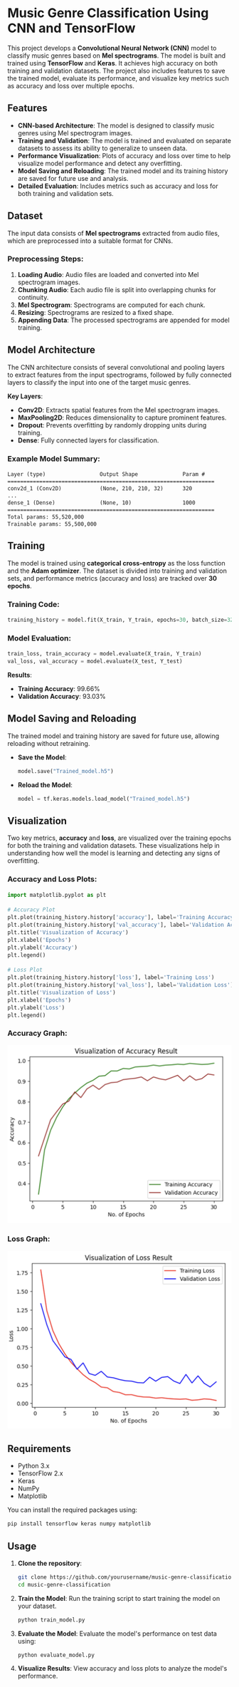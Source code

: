 # Music Genre Classification Using CNN and TensorFlow

This project develops a **Convolutional Neural Network (CNN)** model to classify music genres based on **Mel spectrograms**. The model is built and trained using **TensorFlow** and **Keras**. It achieves high accuracy on both training and validation datasets. The project also includes features to save the trained model, evaluate its performance, and visualize key metrics such as accuracy and loss over multiple epochs.

## Features
- **CNN-based Architecture**: The model is designed to classify music genres using Mel spectrogram images.
- **Training and Validation**: The model is trained and evaluated on separate datasets to assess its ability to generalize to unseen data.
- **Performance Visualization**: Plots of accuracy and loss over time to help visualize model performance and detect any overfitting.
- **Model Saving and Reloading**: The trained model and its training history are saved for future use and analysis.
- **Detailed Evaluation**: Includes metrics such as accuracy and loss for both training and validation sets.

## Dataset
The input data consists of **Mel spectrograms** extracted from audio files, which are preprocessed into a suitable format for CNNs.

### Preprocessing Steps:
1. **Loading Audio**: Audio files are loaded and converted into Mel spectrogram images.
2. **Chunking Audio**: Each audio file is split into overlapping chunks for continuity.
3. **Mel Spectrogram**: Spectrograms are computed for each chunk.
4. **Resizing**: Spectrograms are resized to a fixed shape.
5. **Appending Data**: The processed spectrograms are appended for model training.

## Model Architecture
The CNN architecture consists of several convolutional and pooling layers to extract features from the input spectrograms, followed by fully connected layers to classify the input into one of the target music genres.

**Key Layers**:
- **Conv2D**: Extracts spatial features from the Mel spectrogram images.
- **MaxPooling2D**: Reduces dimensionality to capture prominent features.
- **Dropout**: Prevents overfitting by randomly dropping units during training.
- **Dense**: Fully connected layers for classification.

### Example Model Summary:
```
Layer (type)                 Output Shape              Param #
=================================================================
conv2d_1 (Conv2D)            (None, 210, 210, 32)      320
...
dense_1 (Dense)              (None, 10)                1000
=================================================================
Total params: 55,520,000
Trainable params: 55,500,000
```

## Training
The model is trained using **categorical cross-entropy** as the loss function and the **Adam optimizer**. The dataset is divided into training and validation sets, and performance metrics (accuracy and loss) are tracked over **30 epochs**.

### Training Code:
```python
training_history = model.fit(X_train, Y_train, epochs=30, batch_size=32, validation_data=(X_test, Y_test))
```

### Model Evaluation:
```python
train_loss, train_accuracy = model.evaluate(X_train, Y_train)
val_loss, val_accuracy = model.evaluate(X_test, Y_test)
```

**Results**:
- **Training Accuracy**: 99.66%
- **Validation Accuracy**: 93.03%

## Model Saving and Reloading
The trained model and training history are saved for future use, allowing reloading without retraining.

- **Save the Model**:
  ```python
  model.save("Trained_model.h5")
  ```
- **Reload the Model**:
  ```python
  model = tf.keras.models.load_model("Trained_model.h5")
  ```

## Visualization
Two key metrics, **accuracy** and **loss**, are visualized over the training epochs for both the training and validation datasets. These visualizations help in understanding how well the model is learning and detecting any signs of overfitting.

### Accuracy and Loss Plots:
```python
import matplotlib.pyplot as plt

# Accuracy Plot
plt.plot(training_history.history['accuracy'], label='Training Accuracy')
plt.plot(training_history.history['val_accuracy'], label='Validation Accuracy')
plt.title('Visualization of Accuracy')
plt.xlabel('Epochs')
plt.ylabel('Accuracy')
plt.legend()

# Loss Plot
plt.plot(training_history.history['loss'], label='Training Loss')
plt.plot(training_history.history['val_loss'], label='Validation Loss')
plt.title('Visualization of Loss')
plt.xlabel('Epochs')
plt.ylabel('Loss')
plt.legend()
```

### Accuracy Graph:
![Accuracy Graph](Visualisation_of_Accuracy.png)

### Loss Graph:
![Loss Graph](Visualisation_of_Loss.png)

## Requirements
- Python 3.x
- TensorFlow 2.x
- Keras
- NumPy
- Matplotlib

You can install the required packages using:
```bash
pip install tensorflow keras numpy matplotlib
```

## Usage
1. **Clone the repository**:
   ```bash
   git clone https://github.com/yourusername/music-genre-classification.git
   cd music-genre-classification
   ```

2. **Train the Model**:
   Run the training script to start training the model on your dataset.
   ```bash
   python train_model.py
   ```

3. **Evaluate the Model**:
   Evaluate the model's performance on test data using:
   ```bash
   python evaluate_model.py
   ```

4. **Visualize Results**:
   View accuracy and loss plots to analyze the model's performance.
